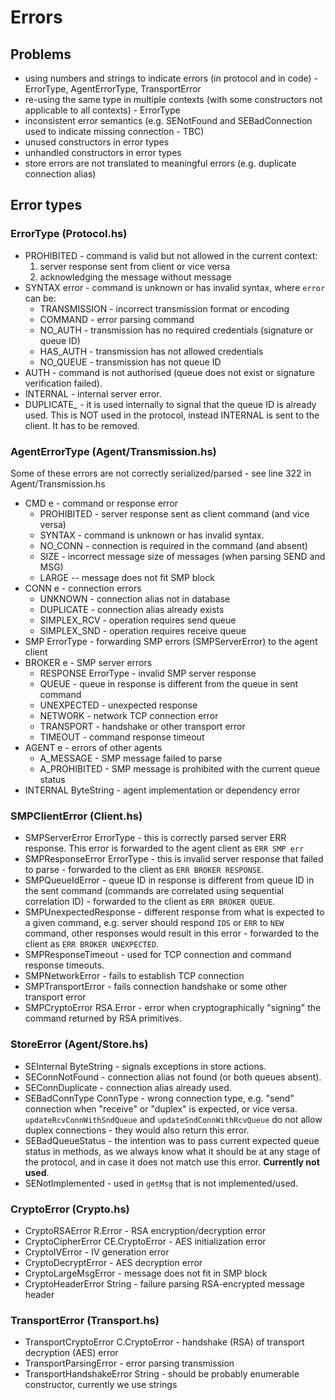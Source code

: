 # Errors

## Problems

- using numbers and strings to indicate errors (in protocol and in code) - ErrorType, AgentErrorType, TransportError
- re-using the same type in multiple contexts (with some constructors not applicable to all contexts) - ErrorType
- inconsistent error semantics (e.g. SENotFound and SEBadConnection used to indicate missing connection - TBC)
- unused constructors in error types
- unhandled constructors in error types
- store errors are not translated to meaningful errors (e.g. duplicate connection alias)

## Error types

### ErrorType (Protocol.hs)

- PROHIBITED - command is valid but not allowed in the current context:
  1. server response sent from client or vice versa
  2. acknowledging the message without message
- SYNTAX error - command is unknown or has invalid syntax, where `error` can be:
  - TRANSMISSION - incorrect transmission format or encoding
  - COMMAND - error parsing command
  - NO_AUTH - transmission has no required credentials (signature or queue ID)
  - HAS_AUTH - transmission has not allowed credentials
  - NO_QUEUE - transmission has not queue ID
- AUTH - command is not authorised (queue does not exist or signature verification failed).
- INTERNAL - internal server error.
- DUPLICATE_ - it is used internally to signal that the queue ID is already used. This is NOT used in the protocol, instead INTERNAL is sent to the client. It has to be removed.

### AgentErrorType (Agent/Transmission.hs)

Some of these errors are not correctly serialized/parsed - see line 322 in Agent/Transmission.hs

- CMD e - command or response error
  - PROHIBITED - server response sent as client command (and vice versa)
  - SYNTAX - command is unknown or has invalid syntax.
  - NO_CONN - connection is required in the command (and absent)
  - SIZE - incorrect message size of messages (when parsing SEND and MSG)
  - LARGE -- message does not fit SMP block
- CONN e - connection errors
  - UNKNOWN - connection alias not in database
  - DUPLICATE - connection alias already exists
  - SIMPLEX_RCV - operation requires send queue
  - SIMPLEX_SND - operation requires receive queue
- SMP ErrorType - forwarding SMP errors (SMPServerError) to the agent client
- BROKER e - SMP server errors
  - RESPONSE ErrorType - invalid SMP server response
  - QUEUE - queue in response is different from the queue in sent command
  - UNEXPECTED - unexpected response
  - NETWORK - network TCP connection error
  - TRANSPORT - handshake or other transport error
  - TIMEOUT - command response timeout
- AGENT e - errors of other agents
  - A_MESSAGE - SMP message failed to parse
  - A_PROHIBITED - SMP message is prohibited with the current queue status
- INTERNAL ByteString - agent implementation or dependency error

### SMPClientError (Client.hs)

- SMPServerError ErrorType - this is correctly parsed server ERR response. This error is forwarded to the agent client as `ERR SMP err`
- SMPResponseError ErrorType - this is invalid server response that failed to parse - forwarded to the client as `ERR BROKER RESPONSE`.
- SMPQueueIdError - queue ID in response is different from queue ID in the sent command (commands are correlated using sequential correlation ID) - forwarded to the client as `ERR BROKER QUEUE`.
- SMPUnexpectedResponse - different response from what is expected to a given command, e.g. server should respond `IDS` or `ERR` to `NEW` command, other responses would result in this error - forwarded to the client as `ERR BROKER UNEXPECTED`.
- SMPResponseTimeout - used for TCP connection and command response timeouts.
- SMPNetworkError - fails to establish TCP connection
- SMPTransportError - fails connection handshake or some other transport error
- SMPCryptoError RSA.Error - error when cryptographically "signing" the command returned by RSA primitives.

### StoreError (Agent/Store.hs)

- SEInternal ByteString - signals exceptions in store actions.
- SEConnNotFound - connection alias not found (or both queues absent).
- SEConnDuplicate - connection alias already used.
- SEBadConnType ConnType - wrong connection type, e.g. "send" connection when "receive" or "duplex" is expected, or vice versa. `updateRcvConnWithSndQueue` and `updateSndConnWithRcvQueue` do not allow duplex connections - they would also return this error.
- SEBadQueueStatus - the intention was to pass current expected queue status in methods, as we always know what it should be at any stage of the protocol, and in case it does not match use this error. **Currently not used**.
- SENotImplemented - used in `getMsg` that is not implemented/used.

### CryptoError (Crypto.hs)

- CryptoRSAError R.Error - RSA encryption/decryption error
- CryptoCipherError CE.CryptoError - AES initialization error
- CryptoIVError - IV generation error
- CryptoDecryptError - AES decryption error
- CryptoLargeMsgError - message does not fit in SMP block
- CryptoHeaderError String - failure parsing RSA-encrypted message header

### TransportError (Transport.hs)

- TransportCryptoError C.CryptoError - handshake (RSA) of transport decryption (AES) error
- TransportParsingError - error parsing transmission
- TransportHandshakeError String - should be probably enumerable constructor, currently we use strings
